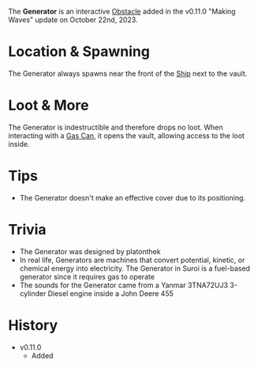 The **Generator** is an interactive [Obstacle](/obstacles) added in the v0.11.0 "Making Waves" update on October 22nd, 2023.

# Location & Spawning

The Generator always spawns near the front of the [Ship](/buildings/ship) next to the vault.

# Loot & More

The Generator is indestructible and therefore drops no loot. When interacting with a [Gas Can](/weapons/melee/gas_can), it opens the vault, allowing access to the loot inside.

# Tips

- The Generator doesn't make an effective cover due to its positioning.

# Trivia

- The Generator was designed by platonthek
- In real life, Generators are machines that convert potential, kinetic, or chemical energy into electricity. The Generator in Suroi is a fuel-based generator since it requires gas to operate
- The sounds for the Generator came from a Yanmar 3TNA72UJ3 3-cylinder Diesel engine inside a John Deere 455 

# History

- v0.11.0
  - Added

